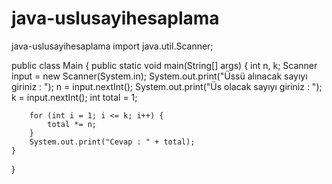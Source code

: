# java-uslusayihesaplama
java-uslusayihesaplama
import java.util.Scanner;

public class Main {
    public static void main(String[] args) {
        int n, k;
        Scanner input = new Scanner(System.in);
        System.out.print("Üssü alınacak sayıyı giriniz : ");
        n = input.nextInt();
        System.out.print("Üs olacak sayıyı giriniz : ");
        k = input.nextInt();
        int total = 1;

        for (int i = 1; i <= k; i++) {
            total *= n;
        }
        System.out.print("Cevap : " + total);
    }
}
